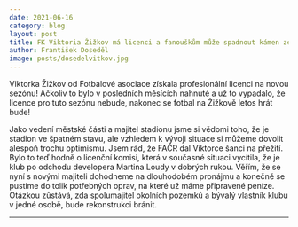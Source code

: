 ```yaml
---
date: 2021-06-16
category: blog
layout: post
title: FK Viktoria Žižkov má licenci a fanouškům může spadnout kámen ze srdce 
author: František Doseděl
image: posts/dosedelvitkov.jpg
---
```


Viktorka Žižkov od Fotbalové asociace získala profesionální licenci na novou sezónu! Ačkoliv to bylo v posledních měsících nahnuté a už to vypadalo, že licence pro tuto sezónu nebude, nakonec se fotbal na Žižkově letos hrát bude! 

Jako vedení městské části a majitel stadionu jsme si vědomi toho, že je stadion ve špatném stavu, ale vzhledem k vývoji situace si můžeme dovolit alespoň trochu optimismu. Jsem rád, že FAČR dal Viktorce šanci na přežití. Bylo to teď hodně o licenční komisi, která v současné situaci vycítila, že je klub po odchodu developera Martina Loudy v dobrých rukou.  Věřím, že se nyní s novými majiteli dohodneme na dlouhodobém pronájmu a konečně se pustíme do tolik potřebných oprav, na které už máme připravené peníze. Otázkou zůstává, zda spolumajitel okolních pozemků a bývalý vlastník klubu v jedné osobě, bude rekonstrukci bránit.  

- - -
